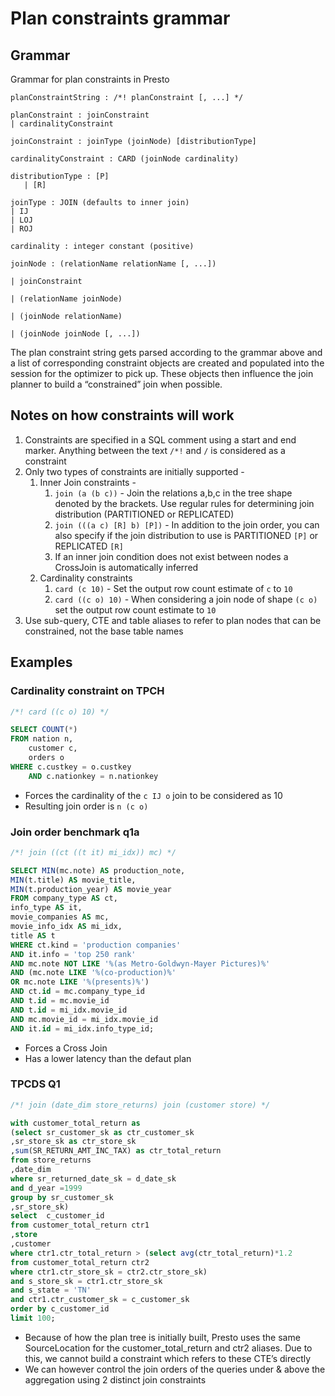 # Plan constraints grammar

## Grammar

Grammar for plan constraints in Presto

```
planConstraintString : /*! planConstraint [, ...] */

planConstraint : joinConstraint
| cardinalityConstraint

joinConstraint : joinType (joinNode) [distributionType]

cardinalityConstraint : CARD (joinNode cardinality)

distributionType : [P]
   | [R]

joinType : JOIN	(defaults to inner join)
| IJ
| LOJ
| ROJ

cardinality : integer constant (positive)

joinNode : (relationName relationName [, ...])

| joinConstraint

| (relationName joinNode)

| (joinNode relationName)

| (joinNode joinNode [, ...])

```

The plan constraint string gets parsed according to the grammar above and a list of corresponding constraint objects are created and populated into the session for the optimizer to pick up. These objects then influence the join planner to build a “constrained” join when possible.

## Notes on how constraints will work

1. Constraints are specified in a SQL comment using a start and end marker. Anything between the text `/*!` and `/` is considered as a constraint
2. Only two types of constraints are initially supported -
    1. Inner Join constraints -
        1. `join (a (b c))` - Join the relations a,b,c in the tree shape denoted by the brackets. Use regular rules for determining join distribution (PARTITIONED or REPLICATED)
        2. `join (((a c) [R] b) [P])` - In addition to the join order, you can also specify if the join distribution to use is PARTITIONED `[P]` or REPLICATED `[R]`
        3. If an inner join condition does not exist between nodes a CrossJoin is automatically inferred
    2. Cardinality constraints
        1. `card (c 10)` - Set the output row count estimate of `c` to `10`
        2. `card ((c o) 10)` - When considering a join node of shape `(c o)` set the output row count estimate to `10`
3. Use sub-query, CTE and table aliases to refer to plan nodes that can be constrained, not the base table names

## Examples

### Cardinality constraint on TPCH

```sql
/*! card ((c o) 10) */

SELECT COUNT(*)
FROM nation n,
    customer c,
    orders o
WHERE c.custkey = o.custkey
    AND c.nationkey = n.nationkey
```

- Forces the cardinality of the `c IJ o` join to be considered as 10
- Resulting join order is `n (c o)`

### Join order benchmark q1a

```sql
/*! join ((ct ((t it) mi_idx)) mc) */

SELECT MIN(mc.note) AS production_note,
MIN(t.title) AS movie_title,
MIN(t.production_year) AS movie_year
FROM company_type AS ct,
info_type AS it,
movie_companies AS mc,
movie_info_idx AS mi_idx,
title AS t
WHERE ct.kind = 'production companies'
AND it.info = 'top 250 rank'
AND mc.note NOT LIKE '%(as Metro-Goldwyn-Mayer Pictures)%'
AND (mc.note LIKE '%(co-production)%'
OR mc.note LIKE '%(presents)%')
AND ct.id = mc.company_type_id
AND t.id = mc.movie_id
AND t.id = mi_idx.movie_id
AND mc.movie_id = mi_idx.movie_id
AND it.id = mi_idx.info_type_id;

```

- Forces a Cross Join
- Has a lower latency than the defaut plan

### TPCDS Q1

```sql
/*! join (date_dim store_returns) join (customer store) */

with customer_total_return as
(select sr_customer_sk as ctr_customer_sk
,sr_store_sk as ctr_store_sk
,sum(SR_RETURN_AMT_INC_TAX) as ctr_total_return
from store_returns
,date_dim
where sr_returned_date_sk = d_date_sk
and d_year =1999
group by sr_customer_sk
,sr_store_sk)
select  c_customer_id
from customer_total_return ctr1
,store
,customer
where ctr1.ctr_total_return > (select avg(ctr_total_return)*1.2
from customer_total_return ctr2
where ctr1.ctr_store_sk = ctr2.ctr_store_sk)
and s_store_sk = ctr1.ctr_store_sk
and s_state = 'TN'
and ctr1.ctr_customer_sk = c_customer_sk
order by c_customer_id
limit 100;

```

- Because of how the plan tree is initially built, Presto uses the same SourceLocation for the customer_total_return and ctr2 aliases. Due to this, we cannot build a constraint which refers to these CTE’s directly
- We can however control the join orders of the queries under & above the aggregation using 2 distinct join constraints